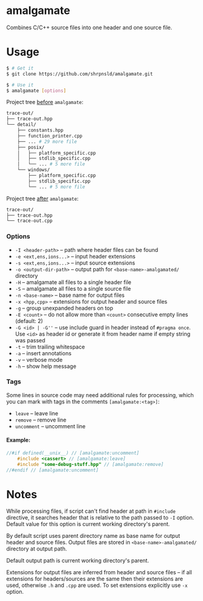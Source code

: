 # amalgamate

Combines C/C++ source files into one header and one source file.



# Usage

```bash
$ # Get it
$ git clone https://github.com/shrpnsld/amalgamate.git
```
```bash
$ # Use it
$ amalgamate [options]
```

Project tree [before](https://github.com/shrpnsld/trace-out/tree/master) `amalgamate`:

```bash
trace-out/
├── trace-out.hpp
└── detail/
    ├── constants.hpp
    ├── function_printer.cpp
    ├── ... # 29 more file
    ├── posix/
    │   ├── platform_specific.cpp
    │   ├── stdlib_specific.cpp
    │   └── ... # 5 more file
    └── windows/
        ├── platform_specific.cpp
        ├── stdlib_specific.cpp
        └── ... # 5 more file
```


Project tree [after](https://github.com/shrpnsld/trace-out/tree/dist) `amalgamate`:

```bash
trace-out/
├── trace-out.hpp
└── trace-out.cpp
```


### Options

* `-I <header-path>` – path where header files can be found
* `-e <ext,ens,ions...>` – input header extensions
* `-s <ext,ens,ions...>` – input source extensions
* `-o <output-dir-path>` – output path for `<base-name>-amalgamated/` directory
* `-H` – amalgamate all files to a single header file
* `-S` – amalgamate all files to a single source file
* `-n <base-name>` – base name for output files
* `-x <hpp,cpp>` – extensions for output header and source files
* `-g` – group unexpanded headers on top
* `-E <count>` – do not allow more than `<count>` consecutive empty lines (default: 2)
* `-G <id> | -G''` – use include guard in header instead of `#pragma once`. Use `<id>` as header id or generate it from header name if empty string was passed
* `-t` – trim trailing whitespace
* `-a` – insert annotations
* `-v` – verbose mode
* `-h` – show help message

### Tags

Some lines in source code may need additional rules for processing, which you can mark with tags in the comments `[amalgamate:<tag>]`:

* `leave` – leave line
* `remove` – remove line
* `uncomment` – uncomment line


#### Example:

```c++
//#if defined(__unix__) // [amalgamate:uncomment]
    #include <cassert> // [amalgamate:leave]
    #include "some-debug-stuff.hpp" // [amalgamate:remove]
//#endif // [amalgamate:uncomment]
```



# Notes

While processing files, if script can't find header at path in `#include` directive, it searches header that is relative to the path passed to `-I` option. Default value for this option is current working directory's parent.

By default script uses parent directory name as base name for output header and source files. Output files are stored in `<base-name>-amalgamated/` directory at output path.

Default output path is current working directory's parent.

Extensions for output files are inferred from header and source files – if all extensions for headers/sources are the same then their extensions are used, otherwise `.h` and `.cpp` are used. To set extensions explicitly use `-x` option.